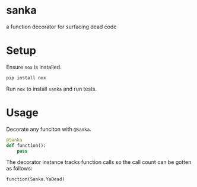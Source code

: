 # sanka
a function decorator for surfacing dead code

# Setup
Ensure `nox` is installed.
```
pip install nox
```
Run `nox` to install `sanka` and run tests.

# Usage
Decorate any funciton with `@Sanka`.
```python
@Sanka
def function():
    pass
```
The decorator instance tracks function calls so the call count can be gotten as follows:
```
function(Sanka.YaDead)
```
